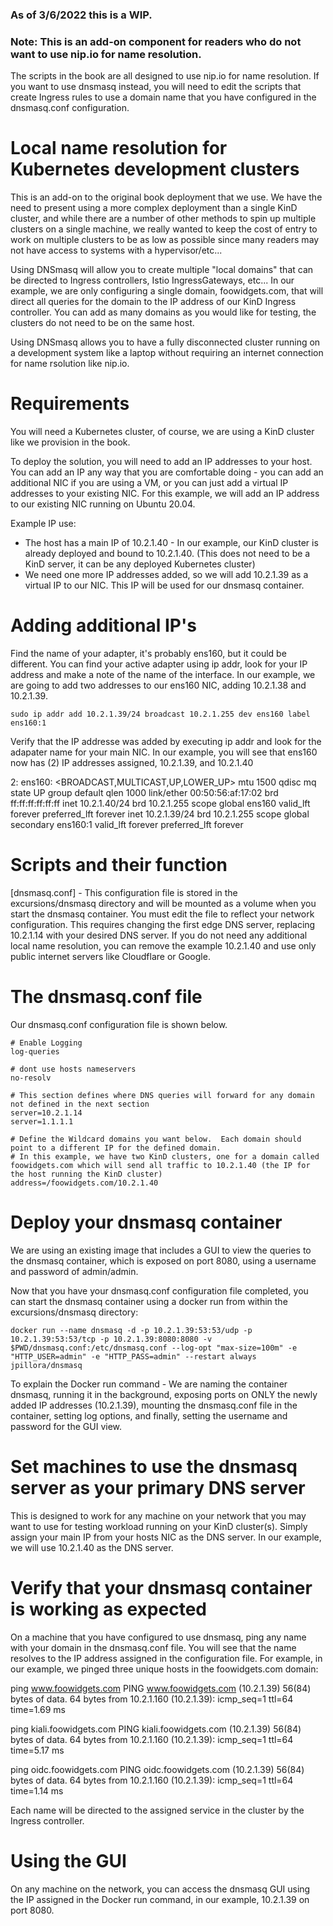 ### As of 3/6/2022 this is a WIP.
### Note: This is an add-on component for readers who do not want to use nip.io for name resolution.  


The scripts in the book are all designed to use nip.io for name resolution.  If you want to use dnsmasq instead, you will need to edit the scripts that create Ingress rules to use a domain name that you have configured in the dnsmasq.conf configuration.

# Local name resolution for Kubernetes development clusters

This is an add-on to the original book deployment that we use.  We have the need to present using a more complex deployment than a single KinD cluster, and while there are a number of other methods to spin up multiple clusters on a single machine, we really wanted to keep the cost of entry to work on multiple clusters to be as low as possible since many readers may not have access to systems with a hypervisor/etc...

Using DNSmasq will allow you to create multiple "local domains" that can be directed to Ingress controllers, Istio IngressGateways, etc... In our example, we are only configuring a single domain, foowidgets.com, that will direct all queries for the domain to the IP address of our KinD Ingress controller.  You can add as many domains as you would like for testing, the clusters do not need to be on the same host.

Using DNSmasq allows you to have a fully disconnected cluster running on a development system like a laptop without requiring an internet connection for name rsolution like nip.io.
  
# Requirements

You will need a Kubernetes cluster, of course, we are using a KinD cluster like we provision in the book.

To deploy the solution, you will need to add an IP addresses to your host.  You can add an IP any way that you are comfortable doing - you can add an additional NIC if you are using a VM, or you can just add a virtual IP addresses to your existing NIC.  For this example, we will add an IP address to our existing NIC running on Ubuntu 20.04.

Example IP use:

-  The host has a main IP of 10.2.1.40 - In our example, our KinD cluster is already deployed and bound to 10.2.1.40.
   (This does not need to be a KinD server, it can be any deployed Kubernetes cluster)
-  We need one more IP addresses added, so we will add 10.2.1.39 as a virtual IP to our NIC.  This IP will be used for our dnsmasq container.

# Adding additional IP's

Find the name of your adapter, it's probably ens160, but it could be different.  You can find your active adapter using ip addr, look for your IP address and make a note of the name of the interface.  In our example, we are going to add two addresses to our ens160 NIC, adding 10.2.1.38 and 10.2.1.39.
```
sudo ip addr add 10.2.1.39/24 broadcast 10.2.1.255 dev ens160 label ens160:1
```

Verify that the IP addresse was added by executing ip addr and look for the adapater name for your main NIC.  In our example, you will see that ens160 now has (2) IP addresses assigned, 10.2.1.39, and 10.2.1.40

2: ens160: <BROADCAST,MULTICAST,UP,LOWER_UP> mtu 1500 qdisc mq state UP group default qlen 1000
    link/ether 00:50:56:af:17:02 brd ff:ff:ff:ff:ff:ff
    inet 10.2.1.40/24 brd 10.2.1.255 scope global ens160
       valid_lft forever preferred_lft forever
    inet 10.2.1.39/24 brd 10.2.1.255 scope global secondary ens160:1
       valid_lft forever preferred_lft forever

# Scripts and their function

[dnsmasq.conf] - This configuration file is stored in the excursions/dnsmasq directory and will be mounted as a volume when you start the dnsmasq container.  You must edit the file to reflect your network configuration.  This requires changing the first edge DNS server, replacing 10.2.1.14 with your desired DNS server.  If you do not need any additional local name resolution, you can remove the example 10.2.1.40 and use only public internet servers like Cloudflare or Google.

# The dnsmasq.conf file

Our dnsmasq.conf configuration file is shown below.
```
# Enable Logging
log-queries

# dont use hosts nameservers
no-resolv

# This section defines where DNS queries will forward for any domain not defined in the next section
server=10.2.1.14
server=1.1.1.1

# Define the Wildcard domains you want below.  Each domain should point to a different IP for the defined domain.
# In this example, we have two KinD clusters, one for a domain called foowidgets.com which will send all traffic to 10.2.1.40 (the IP for the host running the KinD cluster)
address=/foowidgets.com/10.2.1.40
```

# Deploy your dnsmasq container

We are using an existing image that includes a GUI to view the queries to the dnsmasq container, which is exposed on port 8080, using a username and password of admin/admin.

Now that you have your dnsmasq.conf configuration file completed, you can start the dnsmasq container using a docker run from within the excursions/dnsmasq directory:

```
docker run --name dnsmasq -d -p 10.2.1.39:53:53/udp -p 10.2.1.39:53:53/tcp -p 10.2.1.39:8080:8080 -v $PWD/dnsmasq.conf:/etc/dnsmasq.conf --log-opt "max-size=100m" -e "HTTP_USER=admin" -e "HTTP_PASS=admin" --restart always jpillora/dnsmasq
```

To explain the Docker run command - We are naming the container dnsmasq, running it in the background, exposing ports on ONLY the newly added IP addresses (10.2.1.39), mounting the dnsmasq.conf file in the container, setting log options, and finally, setting the username and password for the GUI view.

# Set machines to use the dnsmasq server as your primary DNS server

This is designed to work for any machine on your network that you may want to use for testing workload running on your KinD cluster(s).  Simply assign your main IP from your hosts NIC as the DNS server.  In our example, we will use 10.2.1.40 as the DNS server.

# Verify that your dnsmasq container is working as expected

On a machine that you have configured to use dnsmasq, ping any name with your domain in the dnsmasq.conf file.  You will see that the name resolves to the IP address assigned in the configuration file.  For example, in our example, we pinged three unique hosts in the foowidgets.com domain:

ping www.foowidgets.com
PING www.foowidgets.com (10.2.1.39) 56(84) bytes of data.
64 bytes from 10.2.1.160 (10.2.1.39): icmp_seq=1 ttl=64 time=1.69 ms

ping kiali.foowidgets.com
PING kiali.foowidgets.com (10.2.1.39) 56(84) bytes of data.
64 bytes from 10.2.1.160 (10.2.1.39): icmp_seq=1 ttl=64 time=5.17 ms

ping oidc.foowidgets.com
PING oidc.foowidgets.com (10.2.1.39) 56(84) bytes of data.
64 bytes from 10.2.1.160 (10.2.1.39): icmp_seq=1 ttl=64 time=1.14 ms

Each name will be directed to the assigned service in the cluster by the Ingress controller.

# Using the GUI

On any machine on the network, you can access the dnsmasq GUI using the IP assigned in the Docker run command, in our example, 10.2.1.39 on port 8080.

